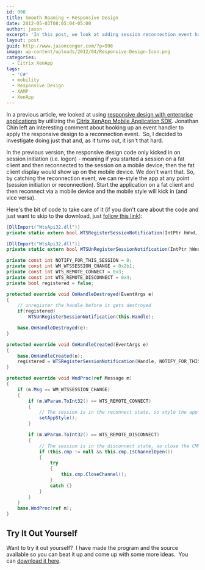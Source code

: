 ```yaml
---
id: 998
title: Smooth Roaming + Responsive Design
date: 2012-05-03T08:05:04-05:00
author: jason
excerpt: 'In this post, we look at adding session reconnection event handling to our responsive design prototype using the Citrix XenApp Mobile Application SDK.  <a href="http://www.jasonconger.com/enterprise-application-responsive-design-prototype">Be sure to check out the video of the prototype</a>.'
layout: post
guid: http://www.jasonconger.com/?p=998
image: wp-content/uploads/2012/04/Responsive-Design-Icon.png
categories:
  - Citrix XenApp
tags:
  - 'C#'
  - mobility
  - Responsive Design
  - XAMP
  - XenApp
---
```

In a previous article, we looked at using <a title="Responsive Design for Enterprise Applications" href="http://www.jasonconger.com/post/responsive-design-for-enterprise-applications/">responsive design with enterprise applications</a> by utilizing the <a href="http://www.jasonconger.com/post/installing-and-using-the-citrix-xenapp-6-5-mobile-application-sdk/">Citrix XenApp Mobile Application SDK</a>. Jonathan Chin left an interesting comment about hooking up an event handler to apply the responsive design to a reconnection event.  So, I decided to investigate doing just that and, as it turns out, it isn't that hard.  

In the previous version, the responsive design code only kicked in on session initiation (i.e. logon) - meaning if you started a session on a fat client and then reconnected to the session on a mobile device, then the fat client display would show up on the mobile device.  We don't want that.  So, by catching the reconnection event, we can re-style the app at any point (session initiation or reconnection).  Start the application on a fat client and then reconnect via a mobile device and the mobile style will kick in (and vice versa).

Here's the bit of code to take care of it (if you don't care about the code and just want to skip to the download, just <a title="Responsive Design Prototype" href="http://www.jasonconger.com/enterprise-application-responsive-design-prototype">follow this link</a>):


```c#
[DllImport("WtsApi32.dll")]
private static extern bool WTSRegisterSessionNotification(IntPtr hWnd, [MarshalAs(UnmanagedType.U4)]int dwFlags);

[DllImport("WtsApi32.dll")]
private static extern bool WTSUnRegisterSessionNotification(IntPtr hWnd);

private const int NOTIFY_FOR_THIS_SESSION = 0;
private const int WM_WTSSESSION_CHANGE = 0x2b1;
private const int WTS_REMOTE_CONNECT = 0x3;
private const int WTS_REMOTE_DISCONNECT = 0x4;
private bool registered = false;

protected override void OnHandleDestroyed(EventArgs e)
{
    // unregister the handle before it gets destroyed
    if(registered)
        WTSUnRegisterSessionNotification(this.Handle);

    base.OnHandleDestroyed(e);
}

protected override void OnHandleCreated(EventArgs e)
{
    base.OnHandleCreated(e);
    registered = WTSRegisterSessionNotification(Handle, NOTIFY_FOR_THIS_SESSION);
}

protected override void WndProc(ref Message m)
{
    if (m.Msg == WM_WTSSESSION_CHANGE)
    {
        if (m.WParam.ToInt32() == WTS_REMOTE_CONNECT)
        {
            // The session is in the reconnect state, so style the app for the new session
            setAppStyle();
        }

        if (m.WParam.ToInt32() == WTS_REMOTE_DISCONNECT)
        {
            // The session is in the disconnect state, so close the CMP if it is open
            if (this.cmp != null && this.cmp.IsChannelOpen())
            {
                try
                {
                    this.cmp.CloseChannel();
                }
                catch {}
            }
        }
    }
    base.WndProc(ref m);
}
```

## Try It Out Yourself

Want to try it out yourself?  I have made the program and the source available so you can beat it up and come up with some more ideas.  You can <a title="Responsive Design Prototype" href="http://www.jasonconger.com/enterprise-application-responsive-design-prototype">download it here</a>.